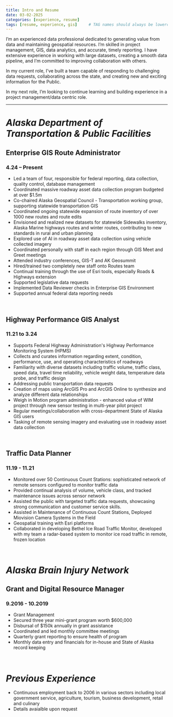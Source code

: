 ```yaml
---
title: Intro and Resume
date: 03-02-2025
categories: [experience, resume]
tags: [resume, experience, gis]     # TAG names should always be lowercase
---
```


I’m an experienced data professional dedicated to 
generating value from data and maintaining geospatial 
resources. I’m skilled in project management, GIS, data analytics, and accurate, timely reporting. 
I have extensive experience in working with large datasets, creating a smooth data pipeline, and I’m committed to improving collaboration with others. 

In my current role, I’ve built a team capable of responding to challenging data requests, collaborating across the state, and creating new and exciting information for the Public.

In my next role, I’m looking to continue learning and building experience in a project management/data centric role. 

---

# *Alaska Department of Transportation & Public Facilities*
## **Enterprise GIS Route Administrator**
### 4.24 – Present
-	Led a team of four, responsible for federal reporting, data collection, quality control, database management
-	Coordinated massive roadway asset data collection program budgeted at over $1.5m
-	Co-chaired Alaska Geospatial Council - Transportation working group, supporting statewide transportation GIS 
-	Coordinated ongoing statewide expansion of route inventory of over 1000 new routes and route edits
-	Envisioned and realized new datasets for statewide Sidewalks inventory, Alaska Marine highways routes and winter routes, contributing to new standards in rural and urban planning
-	Explored use of AI in roadway asset data collection using vehicle collected imagery
-	Coordinated personally with staff in each region through GIS Meet and Greet meetings
-	Attended industry conferences, GIS-T and AK Geosummit
-	Hired/trained two completely new staff onto Routes team
-	Continual training through the use of Esri tools, especially Roads & Highways extension
-	Supported legislative data requests
-	Implemented Data Reviewer checks in Enterprise GIS Environment
-	Supported annual federal data reporting needs
<br>

## **Highway Performance GIS Analyst**
### 11.21 to 3.24
-	Supports Federal Highway Administration's Highway Performance Monitoring System (HPMS)
-	Collects and curates information regarding extent, condition, performance, use, and operating characteristics of roadways
-	Familiarity with diverse datasets including traffic volume, traffic class, speed data, travel time reliability, vehicle weight data, temperature data probe, and traffic design 
-	Addressing public transportation data requests
-	Creation of maps using ArcGIS Pro and ArcGIS Online to synthesize and analyze different data relationships
-	Weigh in Motion program administration - enhanced value of WIM project through new sensor testing in multi-year pilot project
-	Regular meetings/collaboration with cross-department State of Alaska GIS users
-	Tasking of remote sensing imagery and evaluating use in roadway asset data collection
<br>

## **Traffic Data Planner**
### 11.19 - 11.21
-	Monitored over 50 Continuous Count Stations: sophisticated network of remote sensors configured to monitor traffic data 
-	Provided continual analysis of volume, vehicle class, and tracked maintenance issues across sensor network
-	Assisted the public with targeted traffic data requests, showcasing strong communication and customer service skills.
-	Assisted in Maintenance of Continuous Count Stations, Deployed Miovision Camera Systems in the Field
-	Geospatial training with Esri platforms
-	Collaborated in developing Bethel Ice Road Traffic Monitor, developed with my team a radar-based system to monitor ice road traffic in remote, frozen location
<br>

# *Alaska Brain Injury Network*
## **Grant and Digital Resource Manager**
### 9.2016 - 10.2019
-	Grant Management 
-	Secured three year mini-grant program worth $600,000
-	Disbursal of $150k annually in grant assistance 
-	Coordinated and led monthly committee meetings
-	Quarterly grant reporting to ensure health of program
-	Monthly data entry and financials for in-house and State of Alaska record keeping
<br>

# *Previous Experience*
- Continuous employment back to 2006 in various sectors including local government service, agriculture, tourism, business development, retail and culinary
- Details avaialble upon request 